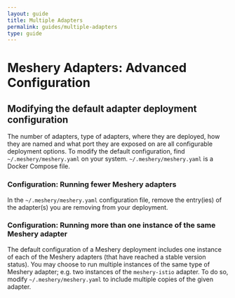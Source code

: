 ```yaml
---
layout: guide
title: Multiple Adapters
permalink: guides/multiple-adapters
type: guide
---
```

# Meshery Adapters: Advanced Configuration

## Modifying the default adapter deployment configuration
The number of adapters, type of adapters, where they are deployed, how they are named and what port they are exposed on are all configurable deployment options. To modify the default configuration, find `~/.meshery/meshery.yaml` on your system. `~/.meshery/meshery.yaml` is a Docker Compose file.

### Configuration: Running fewer Meshery adapters
In the `~/.meshery/meshery.yaml` configuration file, remove the entry(ies) of the adapter(s) you are removing from your deployment.

### Configuration: Running more than one instance of the same Meshery adapter

The default configuration of a Meshery deployment includes one instance of each of the Meshery adapters (that have reached a stable version status). You may choose to run multiple instances of the same type of Meshery adapter; e.g. two instances of the `meshery-istio` adapter. To do so, modify `~/.meshery/meshery.yaml` to include multiple copies of the given adapter.


